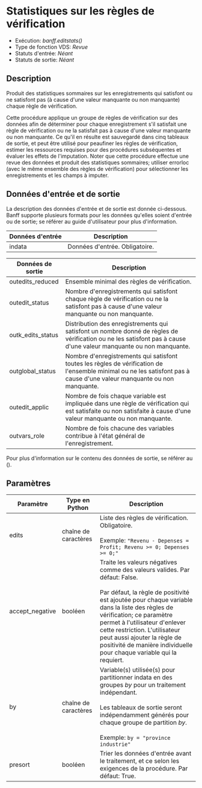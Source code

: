 # Statistiques sur les règles de vérification

* Exécution: *banff.editstats()*
* Type de fonction VDS: *Revue*
* Statuts d'entrée: *Néant*
* Statuts de sortie: *Néant*

## Description

Produit des statistiques sommaires sur les enregistrements qui satisfont ou ne satisfont pas (à cause d'une valeur manquante ou non manquante) chaque règle de vérification.  

Cette procédure applique un groupe de règles de vérification sur des données afin de déterminer pour chaque enregistrement s'il satisfait une règle de vérification ou ne la satisfait pas à cause d'une valeur manquante ou non manquante. Ce qu'il en résulte est sauvegardé dans cinq tableaux de sortie, et peut être utilisé pour peaufiner les règles de vérification, estimer les ressources requises pour des procédures subséquentes et évaluer les effets de l'imputation. Noter que cette procédure effectue une revue des données et produit des statistiques sommaires; utiliser errorloc (avec le même ensemble des règles de vérification) pour sélectionner les enregistrements et les champs à imputer.

## Données d'entrée et de sortie

La description des données d'entrée et de sortie est donnée ci-dessous. Banff supporte plusieurs formats pour les données qu'elles soient d'entrée ou de sortie; se référer au guide d'utilisateur pour plus d'information. 

| Données d'entrée  | Description |
| --------------- | ----------- |
| indata          | Données d'entrée. Obligatoire. |

| Données de sortie | Description |
| ------------------| ----------------------------------------------------- |
| outedits_reduced  | Ensemble minimal des règles de vérification.          |
| outedit_status    | Nombre d'enregistrements qui satisfont chaque règle de vérification ou ne la satisfont pas à cause d'une valeur manquante ou non manquante.           |
| outk_edits_status | Distribution des enregistrements qui satisfont un nombre donné de règles de vérification ou ne les satisfont pas à cause d'une valeur manquante ou non manquante.    |
| outglobal_status  | Nombre d'enregistrements qui satisfont toutes les règles de vérification de l'ensemble minimal ou ne les satisfont pas à cause d'une valeur manquante ou non manquante.    |
| outedit_applic    | Nombre de fois chaque variable est impliquée dans une règle de vérification qui est satisfaite ou non satisfaite à cause d'une valeur manquante ou non manquante. |
| outvars_role      | Nombre de fois chacune des variables contribue à l'état général de l'enregistrement. |

Pour plus d'information sur le contenu des données de sortie, se référer au ().

## Paramètres

| Paramètre       | Type en Python       | Description                 | 
| ----------------| -------------------  | --------------------------- |
| edits               | chaîne de caractères | Liste des règles de vérification. Obligatoire.<br><br> Exemple: `"Revenu - Depenses = Profit; Revenu >= 0; Depenses >= 0;"` |
| accept_negative | booléen              | Traite les valeurs négatives comme des valeurs valides. Par défaut: False. <br><br> Par défaut, la règle de positivité est ajoutée pour chaque variable dans la liste des règles de vérification; ce paramètre permet à l'utilisateur d'enlever cette restriction. L'utilisateur peut aussi ajouter la règle de positivité de manière individuelle pour chaque variable qui la requiert. |
| by              | chaîne de caractères | Variable(s) utilisée(s) pour partitionner indata en des groupes *by* pour un traitement indépendant. <br><br> Les tableaux de sortie seront indépendamment générés pour chaque groupe de partition *by*. <br><br> Exemple: `by = "province industrie"` |
| presort         | booléen              |  Trier les données d'entrée avant le traitement, et ce selon les exigences de la procédure. Par défaut: True. |